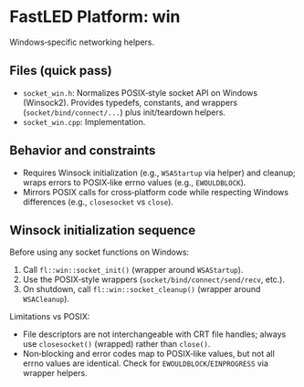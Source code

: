 # FastLED Platform: win

Windows‑specific networking helpers.

## Files (quick pass)
- `socket_win.h`: Normalizes POSIX‑style socket API on Windows (Winsock2). Provides typedefs, constants, and wrappers (`socket/bind/connect/...`) plus init/teardown helpers.
- `socket_win.cpp`: Implementation.

## Behavior and constraints
- Requires Winsock initialization (e.g., `WSAStartup` via helper) and cleanup; wraps errors to POSIX‑like errno values (e.g., `EWOULDBLOCK`).
- Mirrors POSIX calls for cross‑platform code while respecting Windows differences (e.g., `closesocket` vs `close`).

## Winsock initialization sequence

Before using any socket functions on Windows:

1. Call `fl::win::socket_init()` (wrapper around `WSAStartup`).
2. Use the POSIX‑style wrappers (`socket/bind/connect/send/recv`, etc.).
3. On shutdown, call `fl::win::socket_cleanup()` (wrapper around `WSACleanup`).

Limitations vs POSIX:

- File descriptors are not interchangeable with CRT file handles; always use `closesocket()` (wrapped) rather than `close()`.
- Non‑blocking and error codes map to POSIX‑like values, but not all errno values are identical. Check for `EWOULDBLOCK`/`EINPROGRESS` via wrapper helpers.
